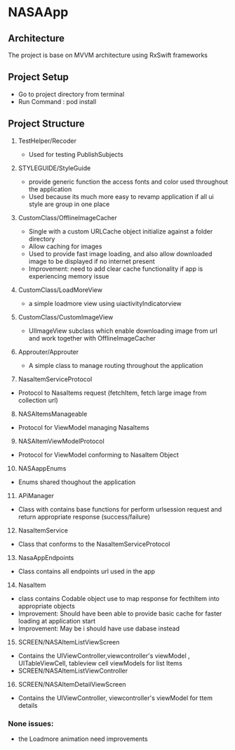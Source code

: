 # NASAApp

## Architecture

The project is base on MVVM architecture using RxSwift frameworks

## Project Setup

  - Go to project directory from terminal
  - Run Command : pod install

## Project Structure

1. TestHelper/Recoder
    - Used for testing PublishSubjects
    
    
2. STYLEGUIDE/StyleGuide
    - provide generic function the access fonts and color used throughout the application
    - Used because its much more easy to revamp application if all ui style are group in one place
3. CustomClass/OfflineImageCacher
    - Single with a custom URLCache object initialize against a folder directory
    - Allow caching for images
    - Used to provide fast image loading, and also allow downloaded image to be displayed if no internet present
    - Improvement: need to add clear cache functionality if app is experiencing memory issue
4. CustomClass/LoadMoreView
    - a simple loadmore view using uiactivityIndicatorview
5. CustomClass/CustomImageView
    - UIImageView subclass which enable downloading image from url and work together with OfflineImageCacher
6. Approuter/Approuter
    - A simple class to manage routing throughout the application
7. NasaItemServiceProtocol
  - Protocol to NasaItems request (fetchItem, fetch large image from collection url)
8. NASAItemsManageable
  - Protocol for ViewModel managing NasaItems
9. NASAItemViewModelProtocol
  - Protocol for ViewModel conforming to NasaItem Object
 10. NASAappEnums
  - Enums shared thoughout the application
  11. APiManager
  - Class with contains base functions for perform urlsession request and return appropriate response (success/failure)
  12. NasaItemService
  - Class that conforms to the NasaItemServiceProtocol
  13. NasaAppEndpoints
  - Class contains all endpoints url used in the app
  14. NasaItem
  - class contains Codable object use to map response for fecthItem into appropriate objects
  - Improvement: Should have been able to provide basic cache for faster loading at application start
  - Improvement: May be i should have use dabase instead
15. SCREEN/NASAItemListViewScreen
  - Contains the UIViewController,viewcontroller's viewModel , UITableViewCell, tableview cell viewModels for list Items
  -  SCREEN/NASAItemListViewController
  16. SCREEN/NASAItemDetailViewScreen
   - Contains the UIViewController, viewcontroller's viewModel for ttem details
  
  
### None issues:
  - the Loadmore animation need improvements